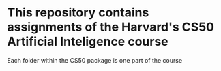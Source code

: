 # This repository contains assignments of the Harvard's CS50 Artificial Inteligence course
 Each folder within the CS50 package is one part of the course
